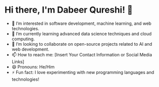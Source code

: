 # Hi there, I'm Dabeer Qureshi! 👋

- 👀 I’m interested in software development, machine learning, and web technologies.
- 🌱 I’m currently learning advanced data science techniques and cloud computing.
- 💞️ I’m looking to collaborate on open-source projects related to AI and web development.
- 📫 How to reach me: [Insert Your Contact Information or Social Media Links]
- 😄 Pronouns: He/Him
- ⚡ Fun fact: I love experimenting with new programming languages and technologies!

<!---
dabeerqureshi/dabeerqureshi is a ✨ special ✨ repository because its `README.md` (this file) appears on your GitHub profile.
You can click the Preview link to take a look at your changes.
--->

